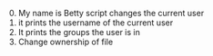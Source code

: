 0. My name is Betty script changes the current user
1. it prints the username of the current user
2. It prints the groups the user is in
3. Change ownership of file
